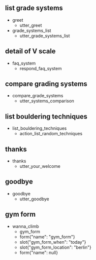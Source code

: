 ## list grade systems
* greet
  - utter_greet
* grade_systems_list
  - utter_grade_systems_list

## detail of V scale
* faq_system
  - respond_faq_system

## compare grading systems
* compare_grade_systems
  - utter_systems_comparison

## list bouldering techniques
* list_bouldering_techniques
  - action_list_random_techniques

## thanks
* thanks
  - utter_your_welcome

## goodbye
* goodbye
  - utter_goodbye

## gym form
* wanna_climb
  - gym_form
  - form{"name": "gym_form"}
  - slot{"gym_form_when": "today"}
  - slot{"gym_form_location": "berlin"}
  - form{"name": null}

